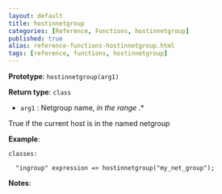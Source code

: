 ```yaml
---
layout: default
title: hostinnetgroup
categories: [Reference, Functions, hostinnetgroup]
published: true
alias: reference-functions-hostinnetgroup.html
tags: [reference, functions, hostinnetgroup]
---
```


**Prototype**: `hostinnetgroup(arg1)`

**Return type**: `class`

* `arg1` : Netgroup name, *in the range* .\*

True if the current host is in the named netgroup

**Example**:

```cf3
classes:

  "ingroup" expression => hostinnetgroup("my_net_group");
```

**Notes**:  
   
